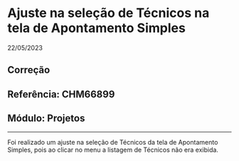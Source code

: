 # Ajuste na seleção de Técnicos na tela de Apontamento Simples
22/05/2023
## Correção
## Referência: CHM66899
## Módulo: Projetos
***

Foi realizado um ajuste na seleção de Técnicos da tela de Apontamento Simples, pois ao clicar no menu a listagem de Técnicos não era exibida.